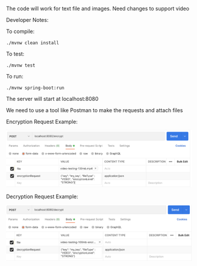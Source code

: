 
The code will work for text file and images. Need changes to support video

Developer Notes:

To compile: 
```console
./mvnw clean install
```

To test: 
```console
./mvnw test
```

To run: 
```console
./mvnw spring-boot:run
```

The server will start at localhost:8080

We need to use a tool like Postman to make the requests and attach files

Encryption Request Example:

![Encrypt](readme_images/encrypt.png)

Decryption Request Example:

![Decrypt](readme_images/decrypt.png)
